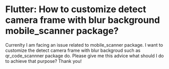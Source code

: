 
# Flutter: How to customize detect camera frame with blur background mobile_scanner package?

Currenlty I am facing an issue related to mobile_scanner package.
I want to customize the detect camera frame with blur backgroud such as qr_code_scannner package do.
Please give me this advice what should I do to achieve that purpose?
Thank you!

        